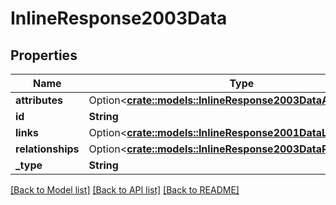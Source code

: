 # InlineResponse2003Data

## Properties

Name | Type | Description | Notes
------------ | ------------- | ------------- | -------------
**attributes** | Option<[**crate::models::InlineResponse2003DataAttributes**](inline_response_200_3_data_attributes.md)> |  | [optional]
**id** | **String** |  | 
**links** | Option<[**crate::models::InlineResponse2001DataLinks**](inline_response_200_1_data_links.md)> |  | [optional]
**relationships** | Option<[**crate::models::InlineResponse2003DataRelationships**](inline_response_200_3_data_relationships.md)> |  | [optional]
**_type** | **String** |  | 

[[Back to Model list]](../README.md#documentation-for-models) [[Back to API list]](../README.md#documentation-for-api-endpoints) [[Back to README]](../README.md)


